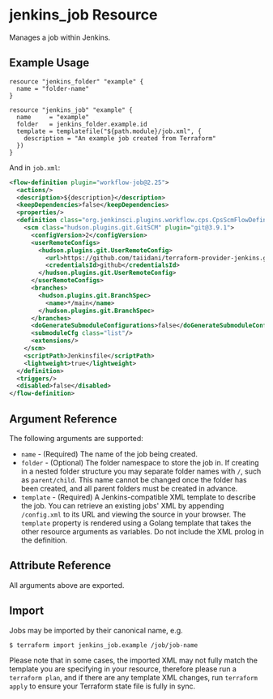 # jenkins_job Resource

Manages a job within Jenkins.

## Example Usage

```hcl
resource "jenkins_folder" "example" {
  name = "folder-name"
}

resource "jenkins_job" "example" {
  name     = "example"
  folder   = jenkins_folder.example.id
  template = templatefile("${path.module}/job.xml", {
    description = "An example job created from Terraform"
  })
}
```

And in `job.xml`:

```xml
<flow-definition plugin="workflow-job@2.25">
  <actions/>
  <description>${description}</description>
  <keepDependencies>false</keepDependencies>
  <properties/>
  <definition class="org.jenkinsci.plugins.workflow.cps.CpsScmFlowDefinition" plugin="workflow-cps@2.59">
    <scm class="hudson.plugins.git.GitSCM" plugin="git@3.9.1">
      <configVersion>2</configVersion>
      <userRemoteConfigs>
        <hudson.plugins.git.UserRemoteConfig>
          <url>https://github.com/taiidani/terraform-provider-jenkins.git</url>
          <credentialsId>github</credentialsId>
        </hudson.plugins.git.UserRemoteConfig>
      </userRemoteConfigs>
      <branches>
        <hudson.plugins.git.BranchSpec>
          <name>*/main</name>
        </hudson.plugins.git.BranchSpec>
      </branches>
      <doGenerateSubmoduleConfigurations>false</doGenerateSubmoduleConfigurations>
      <submoduleCfg class="list"/>
      <extensions/>
    </scm>
    <scriptPath>Jenkinsfile</scriptPath>
    <lightweight>true</lightweight>
  </definition>
  <triggers/>
  <disabled>false</disabled>
</flow-definition>
```

## Argument Reference

The following arguments are supported:

* `name` - (Required) The name of the job being created.
* `folder` - (Optional) The folder namespace to store the job in. If creating in a nested folder structure you may separate folder names with `/`, such as `parent/child`. This name cannot be changed once the folder has been created, and all parent folders must be created in advance.
* `template` - (Required) A Jenkins-compatible XML template to describe the job. You can retrieve an existing jobs' XML by appending `/config.xml` to its URL and viewing the source in your browser. The `template` property is rendered using a Golang template that takes the other resource arguments as variables. Do not include the XML prolog in the definition.

## Attribute Reference

All arguments above are exported.

## Import

Jobs may be imported by their canonical name, e.g.

```sh
$ terraform import jenkins_job.example /job/job-name
```

Please note that in some cases, the imported XML may not fully match the template you are specifying in your resource, therefore please run a `terraform plan`, and if there are any template XML changes, run `terraform apply` to ensure your Terraform state file is fully in sync.
